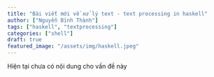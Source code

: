 ```yaml
---
title: "Bài viết mới về xử lý text - text processing in haskell"
author: ["Nguyễn Bình Thành"]
tags: ["haskell", "textprocessing"]
categories: ["shell"]
draft: true
featured_image: "/assets/img/haskell.jpeg"
---
```


Hiện tại chưa có nội dung cho vấn đề này

